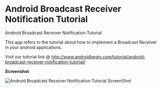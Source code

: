 Android Broadcast Receiver Notification Tutorial
============================================

Android Broadcast Receiver Notification Tutorial

This app refers to the tutorial about how to implement a Broadcast Receiver in your android applications. 

Visit our tutorial link @ http://www.androidbegin.com/tutorial/android-broadcast-receiver-notification-tutorial/

**Screenshot**

![Android Broadcast Receiver Notification Tutorial ScreenShot](http://www.androidbegin.com/wp-content/uploads/2013/06/Broadcast-Receiver-ScreenShot.png)
